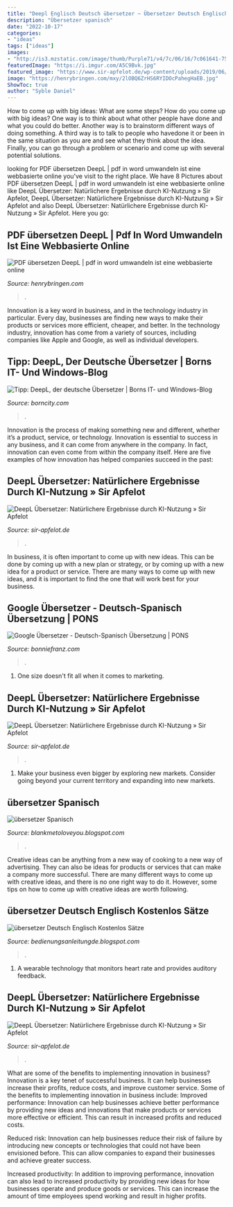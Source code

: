```yaml
---
title: "Deepl Englisch Deutsch übersetzer ~ Übersetzer Deutsch Englisch Kostenlos Sätze"
description: "Übersetzer spanisch"
date: "2022-10-17"
categories:
- "ideas"
tags: ["ideas"]
images:
- "http://is3.mzstatic.com/image/thumb/Purple71/v4/7c/06/16/7c061641-7578-0d6d-13d4-31c4a21351fd/source/750x750bb.jpeg"
featuredImage: "https://i.imgur.com/A5C9Bvk.jpg"
featured_image: "https://www.sir-apfelot.de/wp-content/uploads/2019/06/deepl-uebersetzer-gratis-translator.jpg"
image: "https://henrybringen.com/mxy/2lOBQ6ZrHS6RYIDOcPahegHaEB.jpg"
ShowToc: true
author: "Syble Daniel"
---
```



How to come up with big ideas: What are some steps?
How do you come up with big ideas? One way is to think about what other people have done and what you could do better. Another way is to brainstorm different ways of doing something. A third way is to talk to people who havedone it or been in the same situation as you are and see what they think about the idea. Finally, you can go through a problem or scenario and come up with several potential solutions.

	

		
looking for PDF übersetzen DeepL | pdf in word umwandeln ist eine webbasierte online you've visit to the right place. We have 8 Pictures about PDF übersetzen DeepL | pdf in word umwandeln ist eine webbasierte online like DeepL Übersetzer: Natürlichere Ergebnisse durch KI-Nutzung » Sir Apfelot, DeepL Übersetzer: Natürlichere Ergebnisse durch KI-Nutzung » Sir Apfelot and also DeepL Übersetzer: Natürlichere Ergebnisse durch KI-Nutzung » Sir Apfelot. Here you go:
		
    
## PDF übersetzen DeepL | Pdf In Word Umwandeln Ist Eine Webbasierte Online

<img loading=lazy src="https://henrybringen.com/mxy/2lOBQ6ZrHS6RYIDOcPahegHaEB.jpg" onerror="this.onerror=null;this.src='https://tse1.mm.bing.net/th?id=OIP.j0wNUpYQeVWBxkLw3QcPlwAAAA&amp;pid=15.1';" alt="PDF übersetzen DeepL | pdf in word umwandeln ist eine webbasierte online">

_Source: henrybringen.com_

>. 

	

Innovation is a key word in business, and in the technology industry in particular. Every day, businesses are finding new ways to make their products or services more efficient, cheaper, and better. In the technology industry, innovation has come from a variety of sources, including companies like Apple and Google, as well as individual developers.

    
## Tipp: DeepL, Der Deutsche Übersetzer | Borns IT- Und Windows-Blog

<img loading=lazy src="https://i.imgur.com/A5C9Bvk.jpg" onerror="this.onerror=null;this.src='https://tse1.mm.bing.net/th?id=OIP.KQ3nJNOgVe9oIVRL6tKTywHaEi&amp;pid=15.1';" alt="Tipp: DeepL, der deutsche Übersetzer | Borns IT- und Windows-Blog">

_Source: borncity.com_

>. 

	

Innovation is the process of making something new and different, whether it’s a product, service, or technology. Innovation is essential to success in any business, and it can come from anywhere in the company. In fact, innovation can even come from within the company itself. Here are five examples of how innovation has helped companies succeed in the past:

    
## DeepL Übersetzer: Natürlichere Ergebnisse Durch KI-Nutzung » Sir Apfelot

<img loading=lazy src="https://www.sir-apfelot.de/wp-content/uploads/2019/06/deepl-uebersetzer-gratis-translator-1280x604.jpg" onerror="this.onerror=null;this.src='https://tse3.mm.bing.net/th?id=OIP.27u5F5SXtlRo2rKGeM0kBgHaDf&amp;pid=15.1';" alt="DeepL Übersetzer: Natürlichere Ergebnisse durch KI-Nutzung » Sir Apfelot">

_Source: sir-apfelot.de_

>. 

	

In business, it is often important to come up with new ideas. This can be done by coming up with a new plan or strategy, or by coming up with a new idea for a product or service. There are many ways to come up with new ideas, and it is important to find the one that will work best for your business.

    
## Google Übersetzer - Deutsch-Spanisch Übersetzung | PONS

<img loading=lazy src="https://lh5.ggpht.com/bACyoiDuLLSuFa-WklBwCSUh6fkrlCsltLQw3e6zEE8JsnO6TKFn6ZkzGpSdgsInLm4=w300" onerror="this.onerror=null;this.src='https://tse2.mm.bing.net/th?id=OIP.T5c_kJ9dS7GQywUKtDSQ2gAAAA&amp;pid=15.1';" alt="Google Übersetzer - Deutsch-Spanisch Übersetzung | PONS">

_Source: bonniefranz.com_

>. 

	

1. One size doesn't fit all when it comes to marketing.

    
## DeepL Übersetzer: Natürlichere Ergebnisse Durch KI-Nutzung » Sir Apfelot

<img loading=lazy src="https://www.sir-apfelot.de/wp-content/uploads/2019/06/deepl-uebersetzer-gratis-translator-1024x484.jpg" onerror="this.onerror=null;this.src='https://tse4.mm.bing.net/th?id=OIP.OTaxXeyYr9Lnk2uufuw2dgHaDg&amp;pid=15.1';" alt="DeepL Übersetzer: Natürlichere Ergebnisse durch KI-Nutzung » Sir Apfelot">

_Source: sir-apfelot.de_

>. 

	

1. Make your business even bigger by exploring new markets. Consider going beyond your current territory and expanding into new markets.

    
## übersetzer Spanisch

<img loading=lazy src="http://is3.mzstatic.com/image/thumb/Purple71/v4/7c/06/16/7c061641-7578-0d6d-13d4-31c4a21351fd/source/750x750bb.jpeg" onerror="this.onerror=null;this.src='https://tse4.mm.bing.net/th?id=OIP.TUx5iBpkBX2QcTQ95fujIwAAAA&amp;pid=15.1';" alt="übersetzer Spanisch">

_Source: blankmetoloveyou.blogspot.com_

>. 

	

Creative ideas can be anything from a new way of cooking to a new way of advertising. They can also be ideas for products or services that can make a company more successful. There are many different ways to come up with creative ideas, and there is no one right way to do it. However, some tips on how to come up with creative ideas are worth following.

    
## übersetzer Deutsch Englisch Kostenlos Sätze

<img loading=lazy src="https://www.welt.de/img/wirtschaft/webwelt/mobile131508514/9642507277-ci102l-w1024/Computer-Bild-2.jpg" onerror="this.onerror=null;this.src='https://tse2.mm.bing.net/th?id=OIP.YqFg3rCM_DDzVJlgCEIXtgHaHP&amp;pid=15.1';" alt="übersetzer Deutsch Englisch Kostenlos Sätze">

_Source: bedienungsanleitungde.blogspot.com_

>. 

	

1. A wearable technology that monitors heart rate and provides auditory feedback.

    
## DeepL Übersetzer: Natürlichere Ergebnisse Durch KI-Nutzung » Sir Apfelot

<img loading=lazy src="https://www.sir-apfelot.de/wp-content/uploads/2019/06/deepl-uebersetzer-gratis-translator.jpg" onerror="this.onerror=null;this.src='https://tse2.mm.bing.net/th?id=OIP.ypd-on1q7915FS2uLqk4hQHaDf&amp;pid=15.1';" alt="DeepL Übersetzer: Natürlichere Ergebnisse durch KI-Nutzung » Sir Apfelot">

_Source: sir-apfelot.de_

>. 

	

What are some of the benefits to implementing innovation in business?
Innovation is a key tenet of successful business. It can help businesses increase their profits, reduce costs, and improve customer service. Some of the benefits to implementing innovation in business include: 
Improved performance: Innovation can help businesses achieve better performance by providing new ideas and innovations that make products or services more effective or efficient. This can result in increased profits and reduced costs. 

Reduced risk: Innovation can help businesses reduce their risk of failure by introducing new concepts or technologies that could not have been envisioned before. This can allow companies to expand their businesses and achieve greater success. 

Increased productivity: In addition to improving performance, innovation can also lead to increased productivity by providing new ideas for how businesses operate and produce goods or services. This can increase the amount of time employees spend working and result in higher profits.

